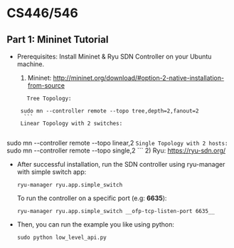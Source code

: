 # CS446/546

## Part 1: Mininet Tutorial ## 

* Prerequisites: Install Mininet & Ryu SDN Controller on your Ubuntu machine.

    1) Mininet: http://mininet.org/download/#option-2-native-installation-from-source
    ```
       Tree Topology:   
    ```
       sudo mn --controller remote --topo tree,depth=2,fanout=2
        ```
       Linear Topology with 2 switches: 
    ```
sudo mn --controller remote --topo linear,2
    ```
       Single Topology with 2 hosts:
    ```
    sudo mn --controller remote --topo single,2
    ```
    2) Ryu: https://ryu-sdn.org/

* After successful installation, run the SDN controller using ryu-manager with simple switch app: 

    ```
    ryu-manager ryu.app.simple_switch
    ```
     To run the controller on a specific port (e.g: __6635__): 
     ```
     ryu-manager ryu.app.simple_switch __ofp-tcp-listen-port 6635__
    ```
* Then, you can run the example you like using python:
  ```
  sudo python low_level_api.py
  ```
